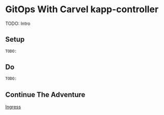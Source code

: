 # GitOps With Carvel kapp-controller

TODO: Intro

## Setup

```bash
TODO:
```

## Do

```bash
TODO:
```

## Continue The Adventure

[Ingress](../ingress/README.md)
